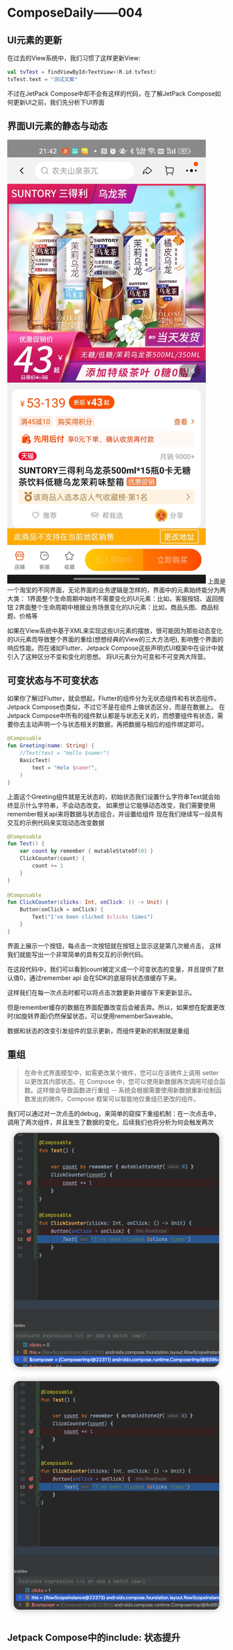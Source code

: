 # ComposeDaily——004

## UI元素的更新
在过去的View系统中，我们习惯了这样更新View:
```kotlin
val tvTest = findViewById<TextView>(R.id.tvTest)
tvTest.text = "测试文案"
```
不过在JetPack Compose中却不会有这样的代码，在了解JetPack Compose如何更新UI之前，我们先分析下UI界面

## 界面UI元素的静态与动态
![image](https://github.com/seanutf/ComposeDaily/blob/day004/img/day_004_taobao_test.jpeg)
上面是一个淘宝的不同界面，无论界面的业务逻辑是怎样的，界面中的元素始终能分为两大类：
1界面整个生命周期中始终不需要变化的UI元素：比如，客服按钮、返回按钮
2界面整个生命周期中根据业务场景变化的UI元素：比如，商品头图、商品标题、价格等

如果在View系统中基于XML来实现这些UI元素的摆放，很可能因为那些动态变化的UI元素而导致整个界面的重绘(想想经典的View的三大方法吧),
影响整个界面的响应性能。而在诸如Flutter、Jetpack Compose这些声明式UI框架中在设计中就引入了这种区分不变和变化的思想。
将UI元素分为可变和不可变两大阵营。

## 可变状态与不可变状态
如果你了解过Flutter，就会想起，Flutter的组件分为无状态组件和有状态组件。Jetpack Compose也类似，不过它不是在组件上做状态区分，而是在数据上。
在Jetpack Compose中所有的组件默认都是与状态无关的，而想要组件有状态，需要你去主动声明一个与状态相关的数据，再把数据与相应的组件绑定即可。

```kotlin
@Composable
fun Greeting(name: String) {
    //Text(text = "Hello $name!")
    BasicText(
        text = "Helo $name!",
    )
}
```
上面这个Greeting组件就是无状态的，初始状态我们设置什么字符串Text就会始终显示什么字符串，不会动态改变。
如果想让它能够动态改变，我们需要使用remember相关api来将数据与状态组合，并设置给组件
现在我们继续写一段具有交互的示例代码来实现动态改变数据
```kotlin
@Composable
fun Test() {
    var count by remember { mutableStateOf(0) }
    ClickCounter(count) {
        count += 1
    }
}

@Composable
fun ClickCounter(clicks: Int, onClick: () -> Unit) {
    Button(onClick = onClick) {
        Text("I've been clicked $clicks times")
    }
}
```
界面上展示一个按钮，每点击一次按钮就在按钮上显示这是第几次被点击， 这样我们就能写出一个非常简单的具有交互的示例代码。

在这段代码中，我们可以看到count被定义成一个可变状态的变量，并且提供了默认值0，通过remember api 会在SDK的底层将状态值缓存下来。

这样我们在每一次点击时都可以将点击次数更新并缓存下来更新显示。

但是remember缓存的数据在界面配置改变后会被丢弃。所以，如果想在配置更改时(如旋转界面)仍然保留状态，可以使用rememberSaveable。

数据和状态的改变引发组件的显示更新，而组件更新的机制就是重组

## 重组

> 在命令式界面模型中，如需更改某个微件，您可以在该微件上调用 setter 以更改其内部状态。在 Compose 中，您可以使用新数据再次调用可组合函数。这样做会导致函数进行重组 -- 系统会根据需要使用新数据重新绘制函数发出的微件。Compose 框架可以智能地仅重组已更改的组件。

我们可以通过对一次点击的debug，来简单的窥探下重组机制：在一次点击中，调用了两次组件，并且发生了数据的变化，后续我们也将分析为何会触发两次
![image](https://github.com/seanutf/ComposeDaily/blob/day004/img/iShot_2022-06-25_21.31.46.png)
![image](https://github.com/seanutf/ComposeDaily/blob/day004/img/iShot_2022-06-25_21.32.25.png)


## Jetpack Compose中的include: 状态提升

